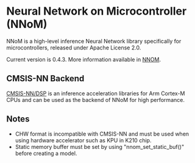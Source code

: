 # Neural Network on Microcontroller (NNoM)

NNoM is a high-level inference Neural Network library specifically for microcontrollers, released under Apache License 2.0. 

Current version is 0.4.3. More information available in [NNOM](https://github.com/majianjia/nnom).

## CMSIS-NN Backend

[CMSIS-NN/DSP](https://github.com/ARM-software/CMSIS_5/tree/develop/CMSIS/NN) is an inference acceleration libraries for Arm Cortex-M CPUs and can be used as the backend of NNoM for high performance.

## Notes

- CHW format is incompatible with CMSIS-NN and must be used when using hardware accelerator such as KPU in K210 chip.
- Static memory buffer must be set by using "nnom_set_static_buf()" before creating a model.